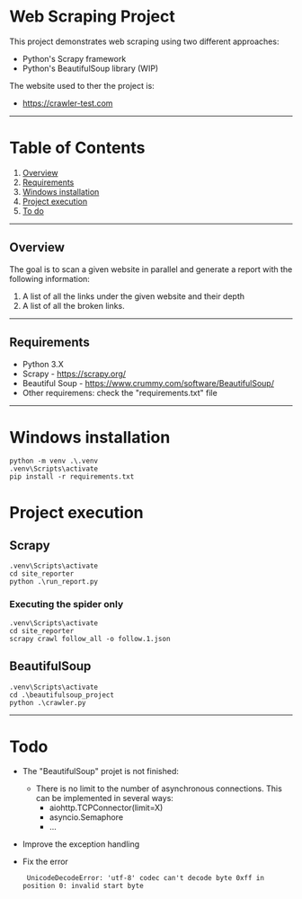 # Web Scraping Project
This project demonstrates web scraping using two different approaches:

- Python's Scrapy framework
- Python's BeautifulSoup library (WIP)

The website used to ther the project is:
- https://crawler-test.com


---
# Table of Contents
1. [Overview](#overview)
2. [Requirements](#requirements)
3. [Windows installation](#windows-installation)
4. [Project execution](#project-execution)
5. [To do](#todo)

---
## Overview
The goal is to scan a given website in parallel and generate a report with the following information:

1. A list of all the links under the given website and their depth
2. A list of all the broken links.

---
## Requirements
- Python 3.X
- Scrapy - https://scrapy.org/
- Beautiful Soup - https://www.crummy.com/software/BeautifulSoup/
- Other requiremens: check the "requirements.txt" file

---
# Windows installation
    python -m venv .\.venv
    .venv\Scripts\activate
    pip install -r requirements.txt

# Project execution

## Scrapy
    .venv\Scripts\activate
    cd site_reporter
    python .\run_report.py

### Executing the spider only
    .venv\Scripts\activate
    cd site_reporter
    scrapy crawl follow_all -o follow.1.json

## BeautifulSoup
    .venv\Scripts\activate
    cd .\beautifulsoup_project
    python .\crawler.py

---
# Todo
- The "BeautifulSoup" projet is not finished:
  - There is no limit to the number of asynchronous connections. This can be implemented in several ways:
    - aiohttp.TCPConnector(limit=X)
    - asyncio.Semaphore
    - ...
 - Improve the exception handling
 - Fix the error

        UnicodeDecodeError: 'utf-8' codec can't decode byte 0xff in position 0: invalid start byte

